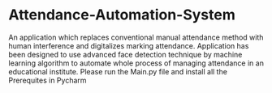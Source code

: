 # Attendance-Automation-System
An application which replaces conventional manual attendance method with human interference and digitalizes marking attendance. Application has been designed to use advanced face detection technique by machine learning algorithm to automate whole process of managing attendance in an educational institute.
Please run the Main.py file and install all the Prerequites in Pycharm
